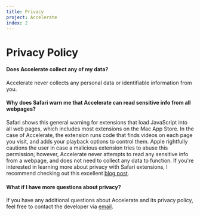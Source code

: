 ```yaml
---
title: Privacy
project: Accelerate
index: 2
---
```


# Privacy Policy

#### Does Accelerate collect any of my data?

Accelerate never collects any personal data or identifiable information from you.

#### Why does Safari warn me that Accelerate can read sensitive info from all webpages?

Safari shows this general warning for extensions that load JavaScript into all web pages, which includes most extensions on the Mac App Store. In the case of Accelerate, the extension runs code that finds videos on each page you visit, and adds your playback options to control them. Apple rightfully cautions the user in case a malicious extension tries to abuse this permission; however, Accelerate never attempts to read any sensitive info from a webpage, and does not need to collect any data to function. If you're interested in learning more about privacy with Safari extensions, I recommend checking out this excellent [blog post](https://lapcatsoftware.com/articles/security-safari-extensions.html).

#### What if I have more questions about privacy?

If you have any additional questions about Accelerate and its privacy policy, feel free to contact the developer via [email](mailto:hello@ritam).
